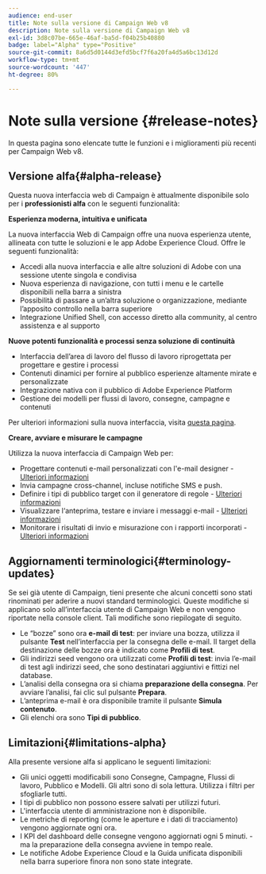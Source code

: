 ```yaml
---
audience: end-user
title: Note sulla versione di Campaign Web v8
description: Note sulla versione di Campaign Web v8
exl-id: 3d8c07be-665e-46af-ba5d-f04b25b40880
badge: label="Alpha" type="Positive"
source-git-commit: 8a6d5d0144d3efd5bcf7f6a20fa4d5a6bc13d12d
workflow-type: tm+mt
source-wordcount: '447'
ht-degree: 80%

---
```



# Note sulla versione {#release-notes}

In questa pagina sono elencate tutte le funzioni e i miglioramenti più recenti per Campaign Web v8.

## Versione alfa{#alpha-release}

Questa nuova interfaccia web di Campaign è attualmente disponibile solo per i **professionisti alfa** con le seguenti funzionalità:

**Esperienza moderna, intuitiva e unificata**

La nuova interfaccia Web di Campaign offre una nuova esperienza utente, allineata con tutte le soluzioni e le app Adobe Experience Cloud. Offre le seguenti funzionalità:

* Accedi alla nuova interfaccia e alle altre soluzioni di Adobe con una sessione utente singola e condivisa
* Nuova esperienza di navigazione, con tutti i menu e le cartelle disponibili nella barra a sinistra
* Possibilità di passare a un’altra soluzione o organizzazione, mediante l’apposito controllo nella barra superiore
* Integrazione Unified Shell, con accesso diretto alla community, al centro assistenza e al supporto

**Nuove potenti funzionalità e processi senza soluzione di continuità**

* Interfaccia dell’area di lavoro del flusso di lavoro riprogettata per progettare e gestire i processi
* Contenuti dinamici per fornire al pubblico esperienze altamente mirate e personalizzate
* Integrazione nativa con il pubblico di Adobe Experience Platform
* Gestione dei modelli per flussi di lavoro, consegne, campagne e contenuti

Per ulteriori informazioni sulla nuova interfaccia, visita [questa pagina](../get-started/user-interface.md).

**Creare, avviare e misurare le campagne**

Utilizza la nuova interfaccia di Campaign Web per:

* Progettare contenuti e-mail personalizzati con l&#39;e-mail designer - [Ulteriori informazioni](../content/edit-content.md)
* Invia campagne cross-channel, incluse notifiche SMS e push.
* Definire i tipi di pubblico target con il generatore di regole - [Ulteriori informazioni](../audience/about-audiences.md)
* Visualizzare l‘anteprima, testare e inviare i messaggi e-mail - [Ulteriori informazioni](../monitor/prepare-send.md)
* Monitorare i risultati di invio e misurazione con i rapporti incorporati - [Ulteriori informazioni](../reporting/delivery-reports.md)

<!--
add info somewhere to remind users that
* they still have access to their console (+ link to v8 console doc)
* they keep their existing data (example: will be able to use their existing delivery templates to create deliveries)
-->


## Aggiornamenti terminologici{#terminology-updates}

Se sei già utente di Campaign, tieni presente che alcuni concetti sono stati rinominati per aderire a nuovi standard terminologici. Queste modifiche si applicano solo all’interfaccia utente di Campaign Web e non vengono riportate nella console client. Tali modifiche sono riepilogate di seguito.

* Le “bozze” sono ora **e-mail di test**: per inviare una bozza, utilizza il pulsante **Test** nell’interfaccia per la consegna delle e-mail. Il target della destinazione delle bozze ora è indicato come **Profili di test**.
* Gli indirizzi seed vengono ora utilizzati come **Profili di test**: invia l’e-mail di test agli indirizzi seed, che sono destinatari aggiuntivi e fittizi nel database.
* L’analisi della consegna ora si chiama **preparazione della consegna**. Per avviare l’analisi, fai clic sul pulsante **Prepara**.
* L’anteprima e-mail è ora disponibile tramite il pulsante **Simula contenuto**.
* Gli elenchi ora sono **Tipi di pubblico**.

## Limitazioni{#limitations-alpha}

Alla presente versione alfa si applicano le seguenti limitazioni:

* Gli unici oggetti modificabili sono Consegne, Campagne, Flussi di lavoro, Pubblico e Modelli. Gli altri sono di sola lettura. Utilizza i filtri per sfogliarle tutti.
* I tipi di pubblico non possono essere salvati per utilizzi futuri.
* L&#39;interfaccia utente di amministrazione non è disponibile.
* Le metriche di reporting (come le aperture e i dati di tracciamento) vengono aggiornate ogni ora.
* I KPI del dashboard delle consegne vengono aggiornati ogni 5 minuti. - ma la preparazione della consegna avviene in tempo reale.
* Le notifiche Adobe Experience Cloud e la Guida unificata disponibili nella barra superiore finora non sono state integrate.

